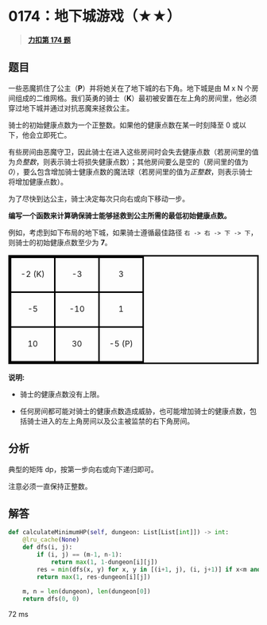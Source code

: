 # 0174：地下城游戏（★★）


> <u>**[力扣第 174 题](https://leetcode.cn/problems/dungeon-game/)**</u>

## 题目

<style>
table.dungeon, .dungeon th, .dungeon td {
border:3px solid black;
}

.dungeon th, .dungeon td {
text-align: center;
height: 70px;
width: 70px;
}
</style>

<p>一些恶魔抓住了公主（<strong>P</strong>）并将她关在了地下城的右下角。地下城是由 M x N 个房间组成的二维网格。我们英勇的骑士（<strong>K</strong>）最初被安置在左上角的房间里，他必须穿过地下城并通过对抗恶魔来拯救公主。</p>

<p>骑士的初始健康点数为一个正整数。如果他的健康点数在某一时刻降至 0 或以下，他会立即死亡。</p>

<p>有些房间由恶魔守卫，因此骑士在进入这些房间时会失去健康点数（若房间里的值为<em>负整数</em>，则表示骑士将损失健康点数）；其他房间要么是空的（房间里的值为 <em>0</em>），要么包含增加骑士健康点数的魔法球（若房间里的值为<em>正整数</em>，则表示骑士将增加健康点数）。</p>

<p>为了尽快到达公主，骑士决定每次只向右或向下移动一步。</p>



<p><strong>编写一个函数来计算确保骑士能够拯救到公主所需的最低初始健康点数。</strong></p>

<p>例如，考虑到如下布局的地下城，如果骑士遵循最佳路径 <code>右 -&gt; 右 -&gt; 下 -&gt; 下</code>，则骑士的初始健康点数至少为 <strong>7</strong>。</p>

<table class="dungeon">
<tr>
<td>-2 (K)</td>
<td>-3</td>
<td>3</td>
</tr>
<tr>
<td>-5</td>
<td>-10</td>
<td>1</td>
</tr>
<tr>
<td>10</td>
<td>30</td>
<td>-5 (P)</td>
</tr>
</table>
<!---2K   -3  3
-5   -10   1
10 30   5P-->



<p><strong>说明:</strong></p>

<ul>
<li>
<p>骑士的健康点数没有上限。</p>
</li>
<li>任何房间都可能对骑士的健康点数造成威胁，也可能增加骑士的健康点数，包括骑士进入的左上角房间以及公主被监禁的右下角房间。</li>
</ul>

## 分析

典型的矩阵 dp，按第一步向右或向下递归即可。

注意必须一直保持正整数。
 
## 解答

```python
def calculateMinimumHP(self, dungeon: List[List[int]]) -> int:
    @lru_cache(None)
    def dfs(i, j):
        if (i, j) == (m-1, n-1):
            return max(1, 1-dungeon[i][j])
        res = min(dfs(x, y) for x, y in [(i+1, j), (i, j+1)] if x<m and y<n)
        return max(1, res-dungeon[i][j])
    
    m, n = len(dungeon), len(dungeon[0])
    return dfs(0, 0)
```
72 ms




